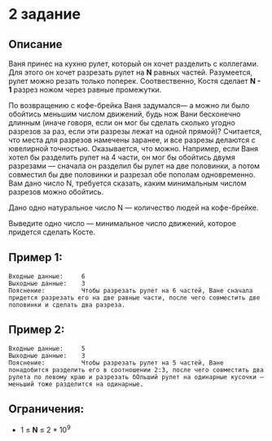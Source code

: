 # 2 задание

## Описание

Ваня принес на кухню рулет, который он хочет разделить с коллегами. Для этого он хочет разрезать рулет на __N__ равных частей. Разумеется, рулет можно резать только поперек. Соотвественно, Костя сделает __N - 1__ разрез ножом через равные промежутки.

По возвращению с кофе-брейка Ваня задумался— а можно ли было обойтись меньшим числом движений, будь нож Вани бесконечно длинным (иначе говоря, если он мог бы сделать сколько угодно разрезов за раз, если эти разрезы лежат на одной прямой)? Считается, что места для разрезов намечены заранее, и все разрезы делаются с ювелирной точностью.
Оказывается, что можно. Например, если Ваня хотел бы разделить рулет на 4 части, он мог бы обойтись двумя разрезами — сначала он разделил бы рулет на две половинки, а потом совместил бы две половинки и разрезал обе пополам одновременно.
Вам дано число N, требуется сказать, каким минимальным числом разрезов можно обойтись.

Дано одно натуральное число N — количество людей на кофе-брейке.

Выведите одно число — минимальное число движений, которое придется сделать Косте.


## Пример 1:

    Входные данные:     6
    Выходные данные:    3
    Пояснение:          Чтобы разрезать рулет на 6 частей, Ване сначала придется разрезать его на две равные части, после чего совместить две половинки и сделать два разреза.

## Пример 2:

    Входные данные:     5
    Выходные данные:    3
    Пояснение:          Чтобы разрезать рулет на 5 частей, Ване понадобится разделить его в соотношении 2:3, после чего совместить два рулета по левому краю и разрезать бОльший рулет на одинарные кусочки — меньший тоже разделится на одинарные.


## Ограничения:

- 1 ≤ __N__ ≤ 2 * 10<sup>9</sup>
